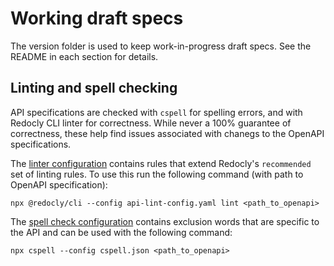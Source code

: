 # Working draft specs

The version folder is used to keep work-in-progress draft specs. See the README in each section for details.

## Linting and spell checking

API specifications are checked with `cspell` for spelling errors, and with Redocly CLI linter for correctness.  While never a 100% guarantee of correctness, these help find issues associated with chanegs to the OpenAPI specifications.

The [linter configuration](api-lint-config.yaml) contains rules that extend Redocly's `recommended` set of linting rules. To use this run the following command (with path to OpenAPI specification):

`npx @redocly/cli --config api-lint-config.yaml lint <path_to_openapi>`

The [spell check configuration](cspell.json) contains exclusion words that are specific to the API and can be used with the following command:

`npx cspell --config cspell.json <path_to_openapi>`
